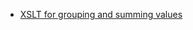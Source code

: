 * [XSLT for grouping and summing values](http://stackoverflow.com/questions/15112496/xslt-for-grouping-and-summing-values)